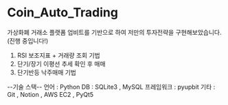 # Coin_Auto_Trading
가상화폐 거래소 플랫폼 업비트를 기반으로 하여 저만의 투자전략을 구현해보았습니다. (진행 중입니다!)

1. RSI 보조지표 + 거래량 조회 기법
2. 단기/장기 이평선 추세 확인 후 매매
3. 단기반등 낙주매매 기법

--기술 스택--
언어 : Python
DB : SQLite3 , MySQL
프레임워크 : pyupbit
기타 : Git , Notion , AWS EC2 , PyQt5
